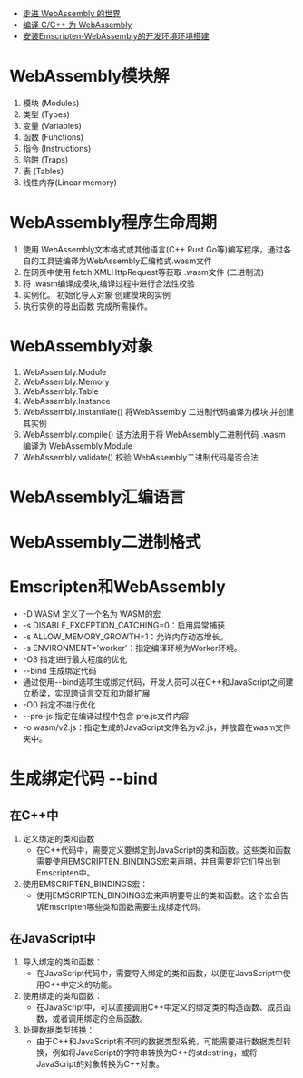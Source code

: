 * [走进 WebAssembly 的世界](https://juejin.cn/column/7210666370487681082)
* [编译 C/C++ 为 WebAssembly](https://developer.mozilla.org/zh-CN/docs/WebAssembly/C_to_Wasm)
* [安装Emscripten-WebAssembly的开发环境环境搭建](https://juejin.cn/book/7174425017277972513/section/7175723166285692940)


# WebAssembly模块解
1. 模块 (Modules)
2. 类型 (Types)
3. 变量 (Variables)
4. 函数 (Functions)
5. 指令 (Instructions)
6. 陷阱 (Traps)
7. 表 (Tables)
8. 线性内存(Linear memory)


# WebAssembly程序生命周期
1. 使用 WebAssembly文本格式或其他语言(C++ Rust Go等)编写程序，通过各自的工具链编译为WebAssembly汇编格式.wasm文件
2. 在网页中使用 fetch XMLHttpRequest等获取 .wasm文件 (二进制流)
3. 将 .wasm编译成模块,编译过程中进行合法性校验
4. 实例化。 初始化导入对象 创建模块的实例
5. 执行实例的导出函数 完成所需操作。

# WebAssembly对象
1. WebAssembly.Module
2. WebAssembly.Memory
3. WebAssembly.Table
4. WebAssembly.Instance
5. WebAssembly.instantiate()  将WebAssembly 二进制代码编译为模块 并创建其实例
6. WebAssembly.compile()  该方法用于将 WebAssembly二进制代码 .wasm 编译为 WebAssembly.Module
7. WebAssembly.validate() 校验 WebAssembly二进制代码是否合法

# WebAssembly汇编语言
# WebAssembly二进制格式
# Emscripten和WebAssembly




* -D WASM 定义了一个名为 WASM的宏
* -s DISABLE_EXCEPTION_CATCHING=0：启用异常捕获
* -s ALLOW_MEMORY_GROWTH=1：允许内存动态增长。
* -s ENVIRONMENT='worker'：指定编译环境为Worker环境。
* -O3 指定进行最大程度的优化
* --bind 生成绑定代码
* 通过使用--bind选项生成绑定代码，开发人员可以在C++和JavaScript之间建立桥梁，实现跨语言交互和功能扩展
* -O0 指定不进行优化
* --pre-js  指定在编译过程中包含 pre.js文件内容
* -o wasm/v2.js：指定生成的JavaScript文件名为v2.js，并放置在wasm文件夹中。


# 生成绑定代码 --bind
## 在C++中
1. 定义绑定的类和函数
    * 在C++代码中，需要定义要绑定到JavaScript的类和函数。这些类和函数需要使用EMSCRIPTEN_BINDINGS宏来声明，并且需要将它们导出到Emscripten中。
2. 使用EMSCRIPTEN_BINDINGS宏：
    * 使用EMSCRIPTEN_BINDINGS宏来声明要导出的类和函数。这个宏会告诉Emscripten哪些类和函数需要生成绑定代码。
## 在JavaScript中 
1. 导入绑定的类和函数：
    * 在JavaScript代码中，需要导入绑定的类和函数，以便在JavaScript中使用C++中定义的功能。
2. 使用绑定的类和函数：
    * 在JavaScript中，可以直接调用C++中定义的绑定类的构造函数、成员函数，或者调用绑定的全局函数。
3. 处理数据类型转换：
    * 由于C++和JavaScript有不同的数据类型系统，可能需要进行数据类型转换，例如将JavaScript的字符串转换为C++的std::string，或将JavaScript的对象转换为C++对象。      